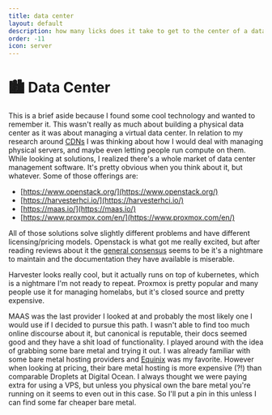 ```yaml
---
title: data center
layout: default
description: how many licks does it take to get to the center of a data center?
order: -11
icon: server
---
```


# 🏙️ Data Center

This is a brief aside because I found some cool technology and wanted to remember it. This wasn't really as much about building a physical data center as it was about managing a virtual data center. In relation to my research around [CDNs](../cdn/) I was thinking about how I would deal with managing physical servers, and maybe even letting people run compute on them. While looking at solutions, I realized there's a whole market of data center management software. It's pretty obvious when you think about it, but whatever. Some of those offerings are:

- [https://www.openstack.org/](https://www.openstack.org/)
- [https://harvesterhci.io/](https://harvesterhci.io/)
- [https://maas.io/](https://maas.io/)
- [https://www.proxmox.com/en/](https://www.proxmox.com/en/)

All of those solutions solve slightly different problems and have different licensing/pricing models. Openstack is what got me really excited, but after reading reviews about it the [general consensus](https://news.ycombinator.com/item?id=33274744) seems to be it's a nightmare to maintain and the documentation they have available is miserable.

Harvester looks really cool, but it actually runs on top of kubernetes, which is a nightmare I'm not ready to repeat. Proxmox is pretty popular and many people use it for managing homelabs, but it's closed source and pretty expensive.

MAAS was the last provider I looked at and probably the most likely one I would use if I decided to pursue this path. I wasn't able to find too much online discourse about it, but canonical is reputable, their docs seemed good and they have a shit load of functionality. I played around with the idea of grabbing some bare metal and trying it out. I was already familiar with some bare metal hosting providers and [Equinix](https://equinix.com) was my favorite. However when looking at pricing, their bare metal hosting is more expensive (?!) than comparable Droplets at Digital Ocean. I always thought we were paying extra for using a VPS, but unless you physical own the bare metal you're running on it seems to even out in this case. So I'll put a pin in this unless I can find some far cheaper bare metal.
